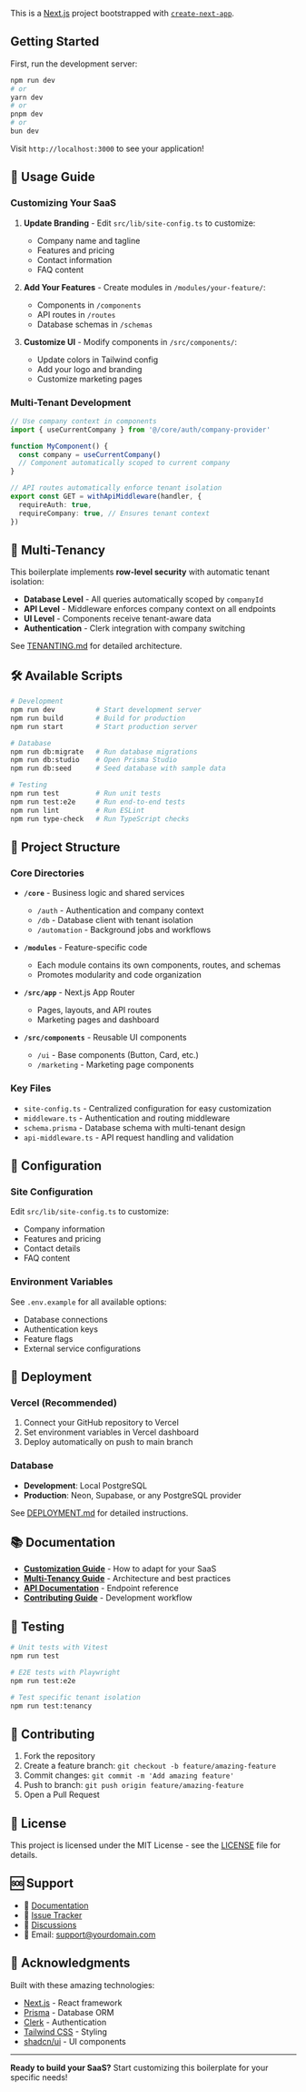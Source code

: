 This is a [Next.js](https://nextjs.org) project bootstrapped with [`create-next-app`](https://nextjs.org/docs/app/api-reference/cli/create-next-app).

## Getting Started

First, run the development server:

```bash
npm run dev
# or
yarn dev
# or
pnpm dev
# or
bun dev
```

Visit `http://localhost:3000` to see your application!

## 📖 Usage Guide

### Customizing Your SaaS

1. **Update Branding** - Edit `src/lib/site-config.ts` to customize:
   - Company name and tagline
   - Features and pricing
   - Contact information
   - FAQ content

2. **Add Your Features** - Create modules in `/modules/your-feature/`:
   - Components in `/components`
   - API routes in `/routes` 
   - Database schemas in `/schemas`

3. **Customize UI** - Modify components in `/src/components/`:
   - Update colors in Tailwind config
   - Add your logo and branding
   - Customize marketing pages

### Multi-Tenant Development

```typescript
// Use company context in components
import { useCurrentCompany } from '@/core/auth/company-provider'

function MyComponent() {
  const company = useCurrentCompany()
  // Component automatically scoped to current company
}

// API routes automatically enforce tenant isolation
export const GET = withApiMiddleware(handler, {
  requireAuth: true,
  requireCompany: true, // Ensures tenant context
})
```

## 🏢 Multi-Tenancy

This boilerplate implements **row-level security** with automatic tenant isolation:

- **Database Level** - All queries automatically scoped by `companyId`
- **API Level** - Middleware enforces company context on all endpoints
- **UI Level** - Components receive tenant-aware data
- **Authentication** - Clerk integration with company switching

See [TENANTING.md](./docs/TENANTING.md) for detailed architecture.

## 🛠️ Available Scripts

```bash
# Development
npm run dev          # Start development server
npm run build        # Build for production
npm run start        # Start production server

# Database
npm run db:migrate   # Run database migrations
npm run db:studio    # Open Prisma Studio
npm run db:seed      # Seed database with sample data

# Testing
npm run test         # Run unit tests
npm run test:e2e     # Run end-to-end tests
npm run lint         # Run ESLint
npm run type-check   # Run TypeScript checks
```

## 📁 Project Structure

### Core Directories

- **`/core`** - Business logic and shared services
  - `/auth` - Authentication and company context
  - `/db` - Database client with tenant isolation
  - `/automation` - Background jobs and workflows

- **`/modules`** - Feature-specific code
  - Each module contains its own components, routes, and schemas
  - Promotes modularity and code organization

- **`/src/app`** - Next.js App Router
  - Pages, layouts, and API routes
  - Marketing pages and dashboard

- **`/src/components`** - Reusable UI components
  - `/ui` - Base components (Button, Card, etc.)
  - `/marketing` - Marketing page components

### Key Files

- `site-config.ts` - Centralized configuration for easy customization
- `middleware.ts` - Authentication and routing middleware
- `schema.prisma` - Database schema with multi-tenant design
- `api-middleware.ts` - API request handling and validation

## 🔧 Configuration

### Site Configuration
Edit `src/lib/site-config.ts` to customize:
- Company information
- Features and pricing
- Contact details
- FAQ content

### Environment Variables
See `.env.example` for all available options:
- Database connections
- Authentication keys
- Feature flags
- External service configurations

## 🚀 Deployment

### Vercel (Recommended)
1. Connect your GitHub repository to Vercel
2. Set environment variables in Vercel dashboard
3. Deploy automatically on push to main branch

### Database
- **Development**: Local PostgreSQL
- **Production**: Neon, Supabase, or any PostgreSQL provider

See [DEPLOYMENT.md](./docs/DEPLOYMENT.md) for detailed instructions.

## 📚 Documentation

- [**Customization Guide**](./docs/CUSTOMIZATION_GUIDE.md) - How to adapt for your SaaS
- [**Multi-Tenancy Guide**](./docs/TENANTING.md) - Architecture and best practices
- [**API Documentation**](./docs/API.md) - Endpoint reference
- [**Contributing Guide**](./docs/CONTRIBUTING.md) - Development workflow

## 🧪 Testing

```bash
# Unit tests with Vitest
npm run test

# E2E tests with Playwright
npm run test:e2e

# Test specific tenant isolation
npm run test:tenancy
```

## 🤝 Contributing

1. Fork the repository
2. Create a feature branch: `git checkout -b feature/amazing-feature`
3. Commit changes: `git commit -m 'Add amazing feature'`
4. Push to branch: `git push origin feature/amazing-feature`
5. Open a Pull Request

## 📄 License

This project is licensed under the MIT License - see the [LICENSE](LICENSE) file for details.

## 🆘 Support

- 📖 [Documentation](./docs/)
- 🐛 [Issue Tracker](https://github.com/your-repo/issues)
- 💬 [Discussions](https://github.com/your-repo/discussions)
- 📧 Email: support@yourdomain.com

## 🙏 Acknowledgments

Built with these amazing technologies:
- [Next.js](https://nextjs.org/) - React framework
- [Prisma](https://prisma.io/) - Database ORM
- [Clerk](https://clerk.dev/) - Authentication
- [Tailwind CSS](https://tailwindcss.com/) - Styling
- [shadcn/ui](https://ui.shadcn.com/) - UI components

---

**Ready to build your SaaS?** Start customizing this boilerplate for your specific needs!
